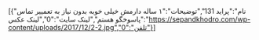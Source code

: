 [{"نام":"پراید 131","توضیحات":"۱ ساله دارمش خیلی خوبه بدون نیاز به تعمییر تماس پاسوخگو هستم","لینک سایت":"0","لینک عکس":"https://sepandkhodro.com/wp-content/uploads/2017/12/2-2.jpg","تلفن":"0"}]